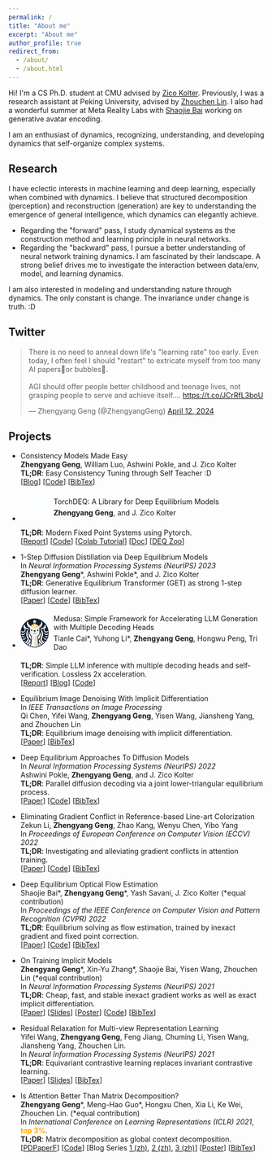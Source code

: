 ```yaml
---
permalink: /
title: "About me"
excerpt: "About me"
author_profile: true
redirect_from: 
  - /about/
  - /about.html
---
```


Hi! I'm a CS Ph.D. student at CMU advised by [Zico Kolter](https://zicokolter.com/). Previously, I was a research assistant at Peking University, advised by [Zhouchen Lin](https://zhouchenlin.github.io/). I also had a wonderful summer at Meta Reality Labs with [Shaojie Bai](https://scholar.google.com/citations?user=DLVP3PcAAAAJ&hl=en) working on generative avatar encoding.

I am an enthusiast of dynamics, recognizing, understanding, and developing dynamics that self-organize complex systems. 

Research
---------

I have eclectic interests in machine learning and deep learning, especially when combined with dynamics. I believe that structured decomposition (perception) and reconstruction (generation) are key to understanding the emergence of general intelligence, which dynamics can elegantly achieve.

- Regarding the "forward" pass, I study dynamical systems as the construction method and learning principle in neural networks.
- Regarding the "backward" pass, I pursue a better understanding of neural network training dynamics. I am fascinated by their landscape. A strong belief drives me to investigate the interaction between data/env, model, and learning dynamics.

I am also interested in modeling and understanding nature through dynamics. The only constant is change. The invariance under change is truth. :D

Twitter
---------

<blockquote class="twitter-tweet"><p lang="en" dir="ltr">There is no need to anneal down life&#39;s &quot;learning rate&quot; too early. Even today, I often feel I should &quot;restart&quot; to extricate myself from too many AI papers📝or bubbles🫧.<br><br>AGI should offer people better childhood and teenage lives, not grasping people to serve and achieve itself.… <a href="https://t.co/JCrRfL3boU">https://t.co/JCrRfL3boU</a></p>&mdash; Zhengyang Geng (@ZhengyangGeng) <a href="https://twitter.com/ZhengyangGeng/status/1778672398046216314?ref_src=twsrc%5Etfw">April 12, 2024</a></blockquote> <script async src="https://platform.twitter.com/widgets.js" charset="utf-8"></script>

Projects
---------

- Consistency Models Made Easy \
  **Zhengyang Geng**, William Luo, Ashwini Pokle, and J. Zico Kolter \
  **TL;DR**: Easy Consistency Tuning through Self Teacher :D \
  [[Blog](https://gsunshine.notion.site/Consistency-Models-Made-Easy-954205c0b4a24c009f78719f43b419cc?pvs=4)] [[Code](https://github.com/locuslab/ect)] [[BibTex](https://github.com/Gsunshine/Gsunshine.github.io/blob/master/assets/bib/ect.bib)] 

- <div style="display: flex; align-items: center; gap: 10px;">
    <img src="/images/TorchDEQ_Logo.gif" alt="TorchDEQ Logo" width="55">
    <div>
      <p style="margin-bottom: 5px;margin-top: 5px;">TorchDEQ: A Library for Deep Equilibrium Models</p>
      <p style="margin-top: 5px;margin-bottom: 5px"><strong>Zhengyang Geng</strong>, and J. Zico Kolter</p>
    </div>
  </div>

  **TL;DR**: Modern Fixed Point Systems using Pytorch. \
  [[Report](https://arxiv.org/abs/2310.18605)] [[Code](https://github.com/locuslab/get)] [[Colab Tutorial](https://colab.research.google.com/drive/12HiUnde7qLadeZGGtt7FITnSnbUmJr-I?usp=sharing)] [[Doc](https://torchdeq.readthedocs.io/en/latest/get_started.html)] [[DEQ Zoo](https://torchdeq.readthedocs.io/en/latest/deq-zoo/model.html)]

- 1-Step Diffusion Distillation via Deep Equilibrium Models \
  In *Neural Information Processing Systems (NeurIPS) 2023* \
  **Zhengyang Geng**\*, Ashwini Pokle\*, and J. Zico Kolter \
  **TL;DR**: Generative Equilibrium Transformer (GET) as strong 1-step diffusion learner. \
  [[Paper](https://openreview.net/pdf?id=f9eVDYrKXI)] [[Code](https://github.com/locuslab/get)] [[BibTex](https://github.com/Gsunshine/Gsunshine.github.io/blob/master/assets/bib/deq-diffusion.bib)] 

- <div style="display: flex; align-items: center; gap: 10px;">
    <img src="/images/Medusa_logo.png" alt="Medusa Logo" width="55">
    <div>
      <p style="margin-bottom: 5px;margin-top: 5px;">Medusa: Simple Framework for Accelerating LLM Generation with Multiple Decoding Heads</p>
      <p style="margin-top: 5px;margin-bottom: 5px"> Tianle Cai*, Yuhong Li*, <strong>Zhengyang Geng</strong>, Hongwu Peng, Tri Dao</p>
    </div>
  </div>

  **TL;DR**: Simple LLM inference with multiple decoding heads and self-verification. Lossless 2x acceleration. \
  [[Report](https://arxiv.org/abs/2401.10774)] [[Blog](https://sites.google.com/view/medusa-llm)] [[Code](https://github.com/FasterDecoding/Medusa)] 

- Equilibrium Image Denoising With Implicit Differentiation \
  In *IEEE Transactions on Image Processing* \
  Qi Chen, Yifei Wang, **Zhengyang Geng**, Yisen Wang, Jiansheng Yang, and Zhouchen Lin \
  **TL;DR**: Equilibrium image denoising with implicit differentiation. \
  [[Paper](https://ieeexplore.ieee.org/abstract/document/100705887)] [[BibTex](https://github.com/Gsunshine/Gsunshine.github.io/blob/master/assets/bib/nerd.bib)]

- Deep Equilibrium Approaches To Diffusion Models \
  In *Neural Information Processing Systems (NeurIPS) 2022* \
  Ashwini Pokle, **Zhengyang Geng**, and J. Zico Kolter \
  **TL;DR**: Parallel diffusion decoding via a joint lower-triangular equilibrium process. \
  [[Paper](https://arxiv.org/abs/2210.12867)] [[Code](https://github.com/locuslab/deq-ddim)] [[BibTex](https://github.com/Gsunshine/Gsunshine.github.io/blob/master/assets/bib/deq-diffusion.bib)] 

- Eliminating Gradient Conflict in Reference-based Line-art Colorization \
  Zekun Li, **Zhengyang Geng**, Zhao Kang, Wenyu Chen, Yibo Yang \
  In *Proceedings of European Conference on Computer Vision (ECCV) 2022* \
  **TL;DR**: Investigating and alleviating gradient conflicts in attention training. \
  [[Paper](https://arxiv.org/abs/2207.06095)] [[Code](https://github.com/kunkun0w0/SGA)] [[BibTex](https://github.com/Gsunshine/Gsunshine.github.io/blob/master/assets/bib/sga.bib)]

- Deep Equilibrium Optical Flow Estimation \
  Shaojie Bai\*, **Zhengyang Geng**\*, Yash Savani, J. Zico Kolter
  (\*equal contribution) \
  In *Proceedings of the IEEE Conference on Computer Vision and Pattern Recognition (CVPR) 2022* \
  **TL;DR**: Equilibrium solving as flow estimation, trained by inexact gradient and fixed point correction. \
  [[Paper](https://arxiv.org/abs/2204.08442)] [[Code](https://github.com/locuslab/deq-flow)] [[BibTex](https://github.com/Gsunshine/Gsunshine.github.io/blob/master/assets/bib/deq-flow.bib)] 

- On Training Implicit Models \
  **Zhengyang Geng**\*, Xin-Yu Zhang\*, Shaojie Bai, Yisen Wang, Zhouchen Lin
  (\*equal contribution) \
  In *Neural Information Processing Systems (NeurIPS) 2021* \
  **TL;DR**: Cheap, fast, and stable inexact gradient works as well as exact implicit differentiation. \
  [[Paper](https://arxiv.org/pdf/2111.05177.pdf)] [[Slides](https://github.com/Gsunshine/Gsunshine.github.io/blob/master/assets/slides/2021_NeurIPS_On_Training_Implicit_Models_slides.pdf)] [[Poster](https://github.com/Gsunshine/Gsunshine.github.io/blob/master/assets/poster/2021_NeurIPS_On_Training_Implicit_Models_poster.pdf)] [[Code](https://github.com/Gsunshine/phantom_grad)] [[BibTex](https://github.com/Gsunshine/Gsunshine.github.io/blob/master/assets/bib/phantom_grad.bib)] 

- Residual Relaxation for Multi-view Representation Learning \
  Yifei Wang, **Zhengyang Geng**, Feng Jiang, Chuming Li, Yisen Wang, Jiansheng Yang, Zhouchen Lin. \
  In *Neural Information Processing Systems (NeurIPS) 2021* \
  **TL;DR**: Equivariant contrastive learning replaces invariant contrastive learning. \
  [[Paper](https://arxiv.org/pdf/2110.15348.pdf)] [[Slides](https://yifeiwang77.github.io/files/slides/NeurIPS2021_Prelax_slides.pdf)] [[BibTex](https://github.com/Gsunshine/Gsunshine.github.io/blob/master/assets/bib/prelax.bib)]

- Is Attention Better Than Matrix Decomposition? \
  **Zhengyang Geng**\*, Meng-Hao Guo\*, Hongxu Chen, Xia Li, Ke Wei, Zhouchen Lin.
  (\*equal contribution) \
  In *International Conference on Learning Representations (ICLR) 2021*, **<font color='orange'>top 3%</font>**. \
  **TL;DR**: Matrix decomposition as global context decomposition. \
  [[PDPaperF](https://arxiv.org/pdf/2109.04553.pdf)] [[Code](https://github.com/Gsunshine/Enjoy-Hamburger)] [Blog Series [1 (zh)](https://zhuanlan.zhihu.com/p/369769485), [2 (zh)](https://zhuanlan.zhihu.com/p/369855045), [3 (zh)](https://zhuanlan.zhihu.com/p/370410446)] [[Poster](https://github.com/Gsunshine/Gsunshine.github.io/blob/master/assets/poster/2021_ICLR_Ham_poster.png)] [[BibTex](https://github.com/Gsunshine/Gsunshine.github.io/blob/master/assets/bib/ham.bib)] 

  
  